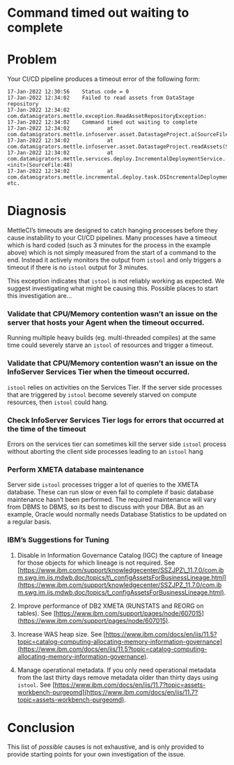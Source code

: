 # Command timed out waiting to complete

# Problem

Your CI/CD pipeline produces a timeout error of the following form:

```
17-Jan-2022 12:30:56	Status code = 0 
17-Jan-2022 12:34:02	Failed to read assets from DataStage repository
17-Jan-2022 12:34:02	com.datamigrators.mettle.exception.ReadAssetRepositoryException: 
17-Jan-2022 12:34:02	Command timed out waiting to complete
17-Jan-2022 12:34:02	        at com.datamigrators.mettle.infoserver.asset.DatastageProject.a(SourceFile:226)
17-Jan-2022 12:34:02	        at com.datamigrators.mettle.infoserver.asset.DatastageProject.readAssets(SourceFile:109)
17-Jan-2022 12:34:02	        at com.datamigrators.mettle.services.deploy.IncrementalDeploymentService.<init>(SourceFile:48)
17-Jan-2022 12:34:02	        at com.datamigrators.mettle.incremental.deploy.task.DSIncrementalDeploymentTask.execute(SourceFile:139)
etc.
```

# Diagnosis

MettleCI’s timeouts are designed to catch hanging processes before they cause instability to your CI/CD pipelines. Many processes have a timeout which is hard coded (such as 3 minutes for the process in the example above) which is not simply measured from the start of a command to the end. Instead it actively monitors the output from `istool` and only triggers a timeout if there is no `istool` output for 3 minutes.

This exception indicates that `istool` is not reliably working as expected. We suggest investigating what might be causing this. Possible places to start this investigation are…

### Validate that CPU/Memory contention wasn’t an issue on the server that hosts your Agent when the timeout occurred.

Running multiple heavy builds (eg. multi-threaded compiles) at the same time could severely starve an `istool` of resources and trigger a timeout.

### Validate that CPU/Memory contention wasn’t an issue on the InfoServer Services Tier when the timeout occurred.

`istool` relies on activities on the Services Tier. If the server side processes that are triggered by `istool` become severely starved on compute resources, then `istool` could hang.

### Check InfoServer Services Tier logs for errors that occurred at the time of the timeout

Errors on the services tier can sometimes kill the server side `istool` process without aborting the client side processes leading to an `istool` hang

### Perform XMETA database maintenance

Server side `istool` processes trigger a lot of queries to the XMETA database. These can run slow or even fail to complete if basic database maintenance hasn’t been performed. The required maintenance will vary from DBMS to DBMS, so its best to discuss with your DBA. But as an example, Oracle would normally needs Database Statistics to be updated on a regular basis.

### IBM’s Suggestions for Tuning

1.  Disable in Information Governance Catalog (IGC) the capture of lineage for those objects for which lineage is not required. See [https://www.ibm.com/support/knowledgecenter/SSZJPZ\_11.7.0/com.ibm.swg.im.iis.mdwb.doc/topics/t\_configAssetsForBusinessLineage.html](https://www.ibm.com/support/knowledgecenter/SSZJPZ_11.7.0/com.ibm.swg.im.iis.mdwb.doc/topics/t_configAssetsForBusinessLineage.html).
    
2.  Improve performance of DB2 XMETA (RUNSTATS and REORG on tables). See [https://www.ibm.com/support/pages/node/607015](https://www.ibm.com/support/pages/node/607015).
    
3.  Increase WAS heap size. See [https://www.ibm.com/docs/en/iis/11.5?topic=catalog-computing-allocating-memory-information-governance](https://www.ibm.com/docs/en/iis/11.5?topic=catalog-computing-allocating-memory-information-governance).
    
4.  Manage operational metadata. If you only need operational metadata from the last thirty days remove metadata older than thirty days using `istool`. See [https://www.ibm.com/docs/en/iis/11.7?topic=assets-workbench-purgeomd](https://www.ibm.com/docs/en/iis/11.7?topic=assets-workbench-purgeomd).
    

# Conclusion

This list of *possible* causes is not exhaustive, and is only provided to provide starting points for your own investigation of the issue.